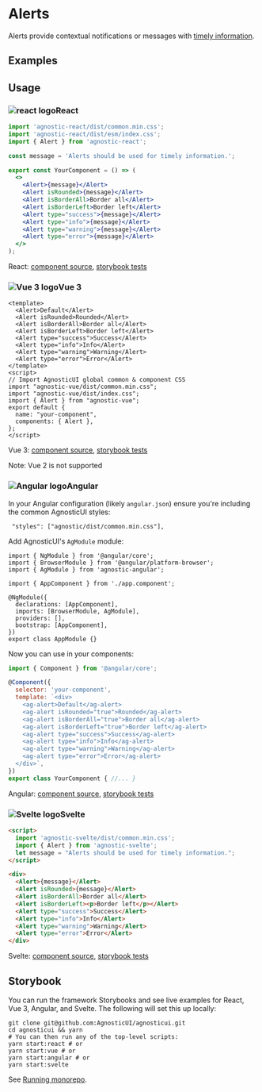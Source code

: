 # Alerts

Alerts provide contextual notifications or messages with [timely information](https://www.w3.org/TR/wai-aria-practices/#alert).

<div class="mbe24"></div>

## Examples

<AlertExamples />

<script>
import AlertExamples from '../../components/AlertExamples.vue'
import { Alert } from "agnostic-vue";

export default {
  components: { Alert, AlertExamples }
}
</script>

## Usage

<div class="flex">
  <h3 id="react" tabindex="-1">
    <img src="/images/React-icon.svg" alt="react logo">React
  </h3>
</div>

```jsx
import 'agnostic-react/dist/common.min.css';
import 'agnostic-react/dist/esm/index.css';
import { Alert } from 'agnostic-react';

const message = 'Alerts should be used for timely information.';

export const YourComponent = () => (
  <>
    <Alert>{message}</Alert>
    <Alert isRounded>{message}</Alert>
    <Alert isBorderAll>Border all</Alert>
    <Alert isBorderLeft>Border left</Alert>
    <Alert type="success">{message}</Alert>
    <Alert type="info">{message}</Alert>
    <Alert type="warning">{message}</Alert>
    <Alert type="error">{message}</Alert>
  </>
);
```

React: [component source](https://github.com/AgnosticUI/agnosticui/blob/master/agnostic-react/src/Alert.tsx), [storybook tests](https://github.com/AgnosticUI/agnosticui/blob/master/agnostic-react/src/stories/Alert.stories.tsx)

<div class="mbe32"></div>

<div class="flex">
  <h3 id="vue-3" tabindex="-1">
    <img src="/images/Vue-icon.svg" alt="Vue 3 logo">Vue 3
  </h3>
</div>


```vue
<template>
  <Alert>Default</Alert>
  <Alert isRounded>Rounded</Alert>
  <Alert isBorderAll>Border all</Alert>
  <Alert isBorderLeft>Border left</Alert>
  <Alert type="success">Success</Alert>
  <Alert type="info">Info</Alert>
  <Alert type="warning">Warning</Alert>
  <Alert type="error">Error</Alert>
</template>
<script>
// Import AgnosticUI global common & component CSS
import "agnostic-vue/dist/common.min.css";
import "agnostic-vue/dist/index.css";
import { Alert } from "agnostic-vue";
export default {
  name: "your-component",
  components: { Alert },
};
</script>
```

Vue 3: [component source](https://github.com/AgnosticUI/agnosticui/blob/master/agnostic-vue/src/stories/Alert.vue), [storybook tests](https://github.com/AgnosticUI/agnosticui/blob/master/agnostic-vue/src/stories/Alert.stories.js)


<div class="mbe24"></div>

<Alert type="warning">Note: Vue 2 is not supported</Alert>

<div class="mbe32"></div>

<div class="flex">
  <h3 id="angular" tabindex="-1">
    <img src="/images/Angular-icon.svg" alt="Angular logo">Angular
  </h3>
</div>

In your Angular configuration (likely `angular.json`) ensure you're including
the common AgnosticUI styles:

<div class="mbe16"></div>

` "styles": ["agnostic/dist/common.min.css"],`

<div class="mbe24"></div>

Add AgnosticUI's `AgModule` module:

```js{3,9}
import { NgModule } from '@angular/core';
import { BrowserModule } from '@angular/platform-browser';
import { AgModule } from 'agnostic-angular';

import { AppComponent } from './app.component';

@NgModule({
  declarations: [AppComponent],
  imports: [BrowserModule, AgModule],
  providers: [],
  bootstrap: [AppComponent],
})
export class AppModule {}
```

Now you can use in your components:

```js
import { Component } from '@angular/core';

@Component({
  selector: 'your-component',
  template: `<div>
    <ag-alert>Default</ag-alert>
    <ag-alert isRounded="true">Rounded</ag-alert>
    <ag-alert isBorderAll="true">Border all</ag-alert>
    <ag-alert isBorderLeft="true">Border left</ag-alert>
    <ag-alert type="success">Success</ag-alert>
    <ag-alert type="info">Info</ag-alert>
    <ag-alert type="warning">Warning</ag-alert>
    <ag-alert type="error">Error</ag-alert>
  </div>`,
})
export class YourComponent { //... }
```

Angular: [component source](https://github.com/AgnosticUI/agnosticui/blob/master/agnostic-angular/libs/ag/src/lib/alert.component.ts), [storybook tests](https://github.com/AgnosticUI/agnosticui/blob/master/agnostic-angular/libs/ag/src/lib/alert.component.stories.ts)

<div class="mbe32"></div>

<div class="flex">
  <h3 id="svelte" tabindex="-1">
    <img src="/images/Svelte-icon.svg" alt="Svelte logo">Svelte
  </h3>
</div>

```html
<script>
  import 'agnostic-svelte/dist/common.min.css';
  import { Alert } from 'agnostic-svelte';
  let message = "Alerts should be used for timely information.";
</script>

<div>
  <Alert>{message}</Alert>
  <Alert isRounded>{message}</Alert>
  <Alert isBorderAll>Border all</Alert>
  <Alert isBorderLeft><p>Border left</p></Alert>
  <Alert type="success">Success</Alert>
  <Alert type="info">Info</Alert>
  <Alert type="warning">Warning</Alert>
  <Alert type="error">Error</Alert>
</div>
```

Svelte: [component source](https://github.com/AgnosticUI/agnosticui/blob/master/agnostic-svelte/src/stories/Alert.svelte), [storybook tests](https://github.com/AgnosticUI/agnosticui/blob/master/agnostic-svelte/src/stories/Alert.stories.js)

## Storybook

You can run the framework Storybooks and see live examples for React, Vue 3, Angular, and Svelte. The following will set this up locally:

```shell
git clone git@github.com:AgnosticUI/agnosticui.git
cd agnosticui && yarn
# You can then run any of the top-level scripts:
yarn start:react # or
yarn start:vue # or
yarn start:angular # or
yarn start:svelte
```

See [Running monorepo](https://github.com/AgnosticUI/agnosticui/blob/master/CONTRIBUTING.md#running-monorepo).
